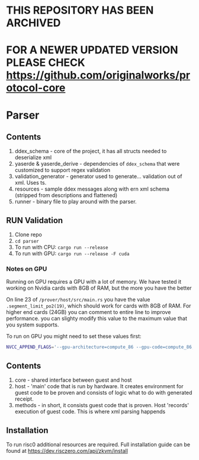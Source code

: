 # THIS REPOSITORY HAS BEEN ARCHIVED
# FOR A NEWER UPDATED VERSION PLEASE CHECK https://github.com/originalworks/protocol-core

# Parser

## Contents
1. ddex_schema - core of the project, it has all structs needed to deserialize xml
2. yaserde & yaserde_derive - dependencies of `ddex_schema` that were customized to support regex validation
3. validation_generator - generator used to generate... validation out of xml. Uses ts.
4. resources - sample ddex messages along with ern xml schema (stripped from descriptions and flattened)
5. runner - binary file to play around with the parser.

## RUN Validation

1. Clone repo
2. `cd parser`
3. To run with CPU: `cargo run --release`
4. To run with GPU: `cargo run --release -F cuda`

###  Notes on GPU

Running on GPU requires a GPU with a lot of memory. We have tested it working on Nvidia cards with 8GB of RAM, but the more you have the better

On line 23 of `/prover/host/src/main.rs` you have the value `.segment_limit_po2(19)`, which should work for cards with 8GB of RAM. For higher end cards (24GB) you can comment to entire line to improve performance. you can slighty modify this value to the maximum value that you system supports.

To run on GPU you might need to set these values first:

```bash
NVCC_APPEND_FLAGS='--gpu-architecture=compute_86 --gpu-code=compute_86,sm_86 --generate-code arch=compute_86,code=sm_86' 
```

## Contents
1. core - shared interface between guest and host
2. host - 'main' code that is run by hardware. It creates environment for guest code to be proven and consists of logic what to do with generated receipt.
3. methods - in short, it consists guest code that is proven. Host 'records' execution of guest code. This is where xml parsing happends

## Installation

To run risc0 additional resources are required. Full installation guide can be found at https://dev.risczero.com/api/zkvm/install
